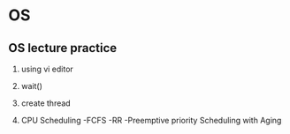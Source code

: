 # OS #

## OS lecture practice ##

1. using vi editor

2. wait()

3. create thread

4. CPU Scheduling
    -FCFS
    -RR
    -Preemptive priority Scheduling with Aging
